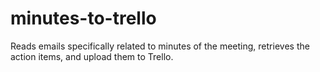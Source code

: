 # minutes-to-trello
Reads emails specifically related to minutes of the meeting, retrieves the action items, and upload them to Trello.
